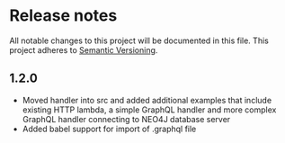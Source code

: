# Release notes
All notable changes to this project will be documented in this file.
This project adheres to [Semantic Versioning](http://semver.org/).

## 1.2.0
- Moved handler into src and added additional examples that include existing HTTP lambda, a simple GraphQL handler and more complex GraphQL handler connecting to NEO4J database server
- Added babel support for import of .graphql file